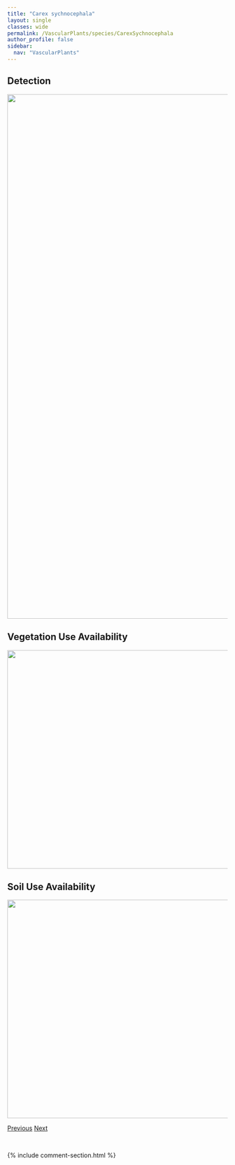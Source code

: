 ```yaml
---
title: "Carex sychnocephala"
layout: single
classes: wide
permalink: /VascularPlants/species/CarexSychnocephala
author_profile: false
sidebar:
  nav: "VascularPlants"
---
```


<h2>Detection</h2>

<a href="https://drive.google.com/uc?export=view&id=1mEMcgjkFqhoFnxruvuCfYKH3BwVoCXxM">
<img src="https://drive.google.com/uc?export=view&id=1mEMcgjkFqhoFnxruvuCfYKH3BwVoCXxM" height = "1200" width = "800">
</a>


<h2>Vegetation Use Availability</h2>

<a href="https://drive.google.com/uc?export=view&id=1B2ZhF0VJaRwlsTDbfN_WK0Vyl722kNgo">
<img src="https://drive.google.com/uc?export=view&id=1B2ZhF0VJaRwlsTDbfN_WK0Vyl722kNgo" height = "500" width = "1000">
</a>


<h2>Soil Use Availability</h2>

<a href="https://drive.google.com/uc?export=view&id=1pR3YhtUso8nNRCEj7UvalSLFClw1stzW">
<img src="https://drive.google.com/uc?export=view&id=1pR3YhtUso8nNRCEj7UvalSLFClw1stzW" height = "500" width = "1000">
</a>


<a href="/DevelopmentWebsite/VascularPlants/species/CarexStipata" class="pagination--pager" title="Carex stipata">Previous</a> <a href="/DevelopmentWebsite/VascularPlants/species/CarexTenera" class="pagination--pager" title="Carex tenera">Next</a>

<p>&nbsp;</p>

{% include comment-section.html %}
